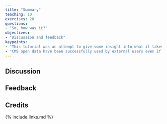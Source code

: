```yaml
---
title: "Summary"
teaching: 10
exercises: 20
questions:
- "So, how was it?"
objectives:
- "Discussion and feedback"
keypoints:
- "This tutorial was an attempt to give some insight into what it takes to provide open data."
- "CMS open data have been successfully used by external users even if they are complex and require lots of additional data assets."
---
```


## Discussion

## Feedback

## Credits

{% include links.md %}